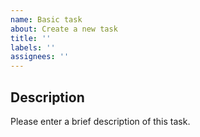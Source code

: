 ```yaml
---
name: Basic task
about: Create a new task
title: ''
labels: ''
assignees: ''
---
```


## Description

Please enter a brief description of this task.
